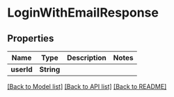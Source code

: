 # LoginWithEmailResponse

## Properties
Name | Type | Description | Notes
------------ | ------------- | ------------- | -------------
**userId** | **String** |  | 

[[Back to Model list]](../README.md#documentation-for-models) [[Back to API list]](../README.md#documentation-for-api-endpoints) [[Back to README]](../README.md)


